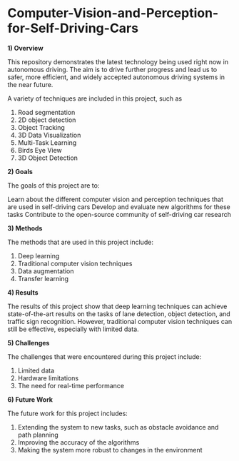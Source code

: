# Computer-Vision-and-Perception-for-Self-Driving-Cars

**1) Overview**

This repository demonstrates the latest technology being used right now in autonomous driving. The aim is to drive further progress and lead us to safer, more efficient, and widely accepted autonomous driving systems in the near future.

A variety of techniques are included in this project, such as 

1) Road segmentation
2) 2D object detection
3) Object Tracking
4) 3D Data Visualization
5) Multi-Task Learning
6) Birds Eye View
7) 3D Object Detection

**2) Goals**

The goals of this project are to:

Learn about the different computer vision and perception techniques that are used in self-driving cars
Develop and evaluate new algorithms for these tasks
Contribute to the open-source community of self-driving car research

**3) Methods**

The methods that are used in this project include:

1) Deep learning
2) Traditional computer vision techniques
3) Data augmentation
4) Transfer learning

**4) Results**

The results of this project show that deep learning techniques can achieve state-of-the-art results on the tasks of lane detection, object detection, and traffic sign recognition. However, traditional computer vision techniques can still be effective, especially with limited data.

**5) Challenges**

The challenges that were encountered during this project include:

1) Limited data
2) Hardware limitations
3) The need for real-time performance

**6) Future Work**

The future work for this project includes:

1) Extending the system to new tasks, such as obstacle avoidance and path planning
2) Improving the accuracy of the algorithms
3) Making the system more robust to changes in the environment
